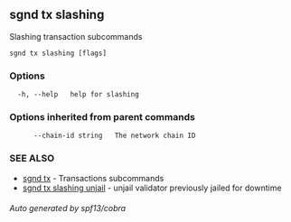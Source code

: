 ## sgnd tx slashing

Slashing transaction subcommands

```
sgnd tx slashing [flags]
```

### Options

```
  -h, --help   help for slashing
```

### Options inherited from parent commands

```
      --chain-id string   The network chain ID
```

### SEE ALSO

* [sgnd tx](sgnd_tx.md)	 - Transactions subcommands
* [sgnd tx slashing unjail](sgnd_tx_slashing_unjail.md)	 - unjail validator previously jailed for downtime

###### Auto generated by spf13/cobra
